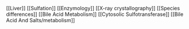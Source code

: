 [[Liver]]
[[Sulfation]]
[[Enzymology]]
[[X-ray crystallography]]
[[Species differences]]
[[Bile Acid Metabolism]]
[[Cytosolic Sulfotransferase]]
[[Bile Acid And Salts/metabolism]]
